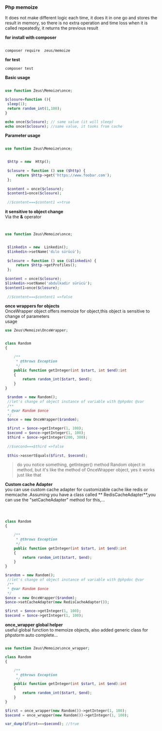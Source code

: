 ### Php memoize

It does not make different logic each time, it does it in one go and stores the result in memory, so there is no extra
operation and time loss when it is called repeatedly, it returns the previous result

**for install with composer**

```console

composer require  zeus/memoize
```

**for test**

```console
composer test
```

**Basic usage**

```php

use function Zeus\Memoize\once;

$closure=function (){
 sleep(1);
 return random_int(1,100);
}

echo once($closure); // same value (it will sleep)
echo once($closure); //same value, it tooks from cache 

```

**Parameter usage**

```php

use function Zeus\Memoize\once;


 $http = new  Http();
 
 $closure = function () use ($http) {
     return $http->get('https://www.foobar.com');
 };
 
 $content = once($closure);
 $content1=once($closure);
 
 //$content===$content1 =>true

```

**it sensitive to object change**
<br>
Via the **&** operator

```php


use function Zeus\Memoize\once;


 $linkedin = new  Linkedin();
 $linkedin->setName('dılo sürücü');
 
 $closure = function () use (&$linkedin) {
     return $http->getProfiles();
 };
 
$content = once($closure);
$linkedin->setName('abdulkadir sürücü');
$content1=once($closure);
 
 //$content===$content1 =>false

```

**once wrappers for objects**
<br>
OnceWrapper object offers memoize for object,this object is sensitive to change of parameters
<br>
usage

```php
use Zeus\Memoize\OnceWrapper;


class Random
{

    /**
     * @throws Exception
     */
    public function getInteger(int $start, int $end):int
    {
        return random_int($start, $end);
    }
}

 $random = new Random();
 //let's change of object instance of variable with @phpdoc @var
 /**
 * @var Random $once 
 */
 $once = new OnceWrapper($random);

 $first = $once->getInteger(1, 100);
 $second = $once->getInteger(1, 100);
 $third = $once->getInteger(200, 300);
 
 //$second===$third =>false
 
 $this->assertEquals($first, $second);

```

> do you notice something, getInteger() method Random object in method, but it's like the method of OnceWrapper object,
> yes it works just like that



**Custom cache Adapter**
<br>
you can use custom cache adapter for customizable cache like redis or memcache .Assuming you have a class called **
RedisCacheAdapter**,you can use the "setCacheAdapter" method for this,...

```php



class Random
{

    /**
     * @throws Exception
     */
    public function getInteger(int $start, int $end):int
    {
        return random_int($start, $end);
    }
}

$random = new Random();
 //let's change of object instance of variable with @phpdoc @var
 /**
 * @var Random $once 
 */
$once = new OnceWrapper($random);
$once->setCacheAdapter(new RedisCacheAdapter());

$first = $once->getInteger(1, 100);
$second = $once->getInteger(1, 100); 
```

**once_wrapper global helper**
<br>
useful global function to memoize objects, also added generic class for phpstorm auto complete...

```php

use function Zeus\Memoize\once_wrapper;

class Random
{

    /**
     * @throws Exception
     */
    public function getInteger(int $start, int $end):int
    {
        return random_int($start, $end);
    }
}

$first = once_wrapper(new Random())->getInteger(1, 100);
$second = once_wrapper(new Random())->getInteger(1, 100);

var_dump($first===$second); //true
```
